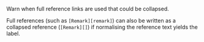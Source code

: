 Warn when full reference links are used that could be collapsed.

Full references (such as `[Remark][remark]`) can also be written as a
collapsed reference (`[Remark][]`) if normalising the reference text yields
the label.